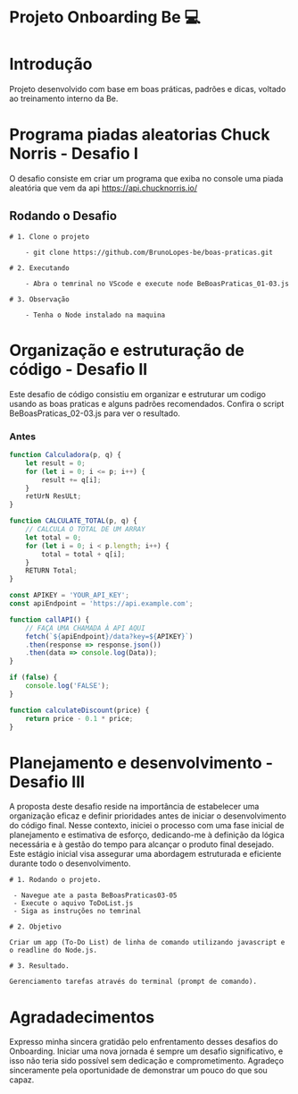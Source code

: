 # Projeto Onboarding Be :computer:

# Introdução

Projeto desenvolvido com base em boas práticas, padrões e dicas, voltado ao treinamento interno da Be.

# Programa piadas aleatorias Chuck Norris - Desafio I

O desafio consiste em criar um programa que exiba no console uma piada aleatória que vem da api https://api.chucknorris.io/ 

## Rodando o Desafio

```shell
# 1. Clone o projeto

    - git clone https://github.com/BrunoLopes-be/boas-praticas.git

# 2. Executando

    - Abra o temrinal no VScode e execute node BeBoasPraticas_01-03.js

# 3. Observação

    - Tenha o Node instalado na maquina
```
# Organização e estruturação de código - Desafio II

Este desafio de código consistiu em organizar e estruturar um codigo usando as boas praticas e alguns padrões recomendados. Confira o script BeBoasPraticas_02-03.js para ver o resultado.

### Antes

```javascript
function Calculadora(p, q) {
    let result = 0;
    for (let i = 0; i <= p; i++) {
        result += q[i];
    }
    retUrN ResULt;
}

function CALCULATE_TOTAL(p, q) {
    // CALCULA O TOTAL DE UM ARRAY
    let total = 0;
    for (let i = 0; i < p.length; i++) {
        total = total + q[i];
    }
    RETURN Total;
}

const APIKEY = 'YOUR_API_KEY';
const apiEndpoint = 'https://api.example.com';

function callAPI() {
    // FAÇA UMA CHAMADA À API AQUI
    fetch(`${apiEndpoint}/data?key=${APIKEY}`)
    .then(response => response.json())
    .then(data => console.log(Data));
}

if (false) {
    console.log('FALSE');
}

function calculateDiscount(price) {
    return price - 0.1 * price;
}
```
# Planejamento e desenvolvimento - Desafio III

A proposta deste desafio reside na importância de estabelecer uma organização eficaz e definir prioridades antes de iniciar o desenvolvimento do código final. Nesse contexto, iniciei o processo com uma fase inicial de planejamento e estimativa de esforço, dedicando-me à definição da lógica necessária e à gestão do tempo para alcançar o produto final desejado. Este estágio inicial visa assegurar uma abordagem estruturada e eficiente durante todo o desenvolvimento.

```shell
# 1. Rodando o projeto.

 - Navegue ate a pasta BeBoasPraticas03-05
 - Execute o aquivo ToDoList.js
 - Siga as instruções no temrinal

# 2. Objetivo

Criar um app (To-Do List) de linha de comando utilizando javascript e o readline do Node.js.

# 3. Resultado.

Gerenciamento tarefas através do terminal (prompt de comando).
```
# Agradadecimentos

Expresso minha sincera gratidão pelo enfrentamento desses desafios do Onboarding. Iniciar uma nova jornada é sempre um desafio significativo, e isso não teria sido possível sem dedicação e comprometimento. Agradeço sinceramente pela oportunidade de demonstrar um pouco do que sou capaz.